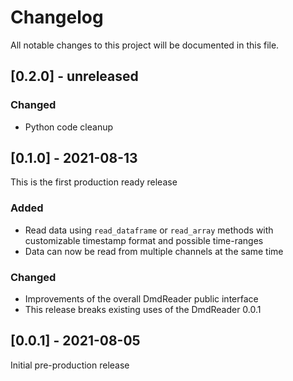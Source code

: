 # Changelog

All notable changes to this project will be documented in this file.

## [0.2.0] - unreleased
### Changed
- Python code cleanup

## [0.1.0] - 2021-08-13

This is the first production ready release

### Added
- Read data using `read_dataframe` or `read_array` methods with customizable timestamp format and possible time-ranges
- Data can now be read from multiple channels at the same time

### Changed
- Improvements of the overall DmdReader public interface
- This release breaks existing uses of the DmdReader 0.0.1

## [0.0.1] - 2021-08-05

Initial pre-production release
